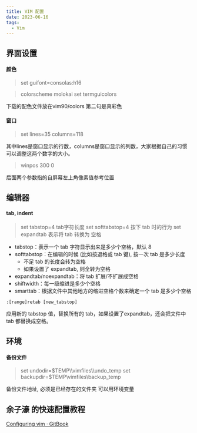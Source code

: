 ```yaml
---
title: VIM 配置
date: 2023-06-16
tags:
  - Vim
---
```



## 界面设置
#### 颜色
>set guifont=consolas:h16

>colorscheme molokai
>set termguicolors

下载的配色文件放在vim90/colors
第二句是真彩色



#### 窗口
>set lines=35 columns=118

其中lines是窗口显示的行数，columns是窗口显示的列数，大家根据自己的习惯可以调整这两个数字的大小。

>winpos 300 0

后面两个参数指的自屏幕左上角像素值参考位置

## 编辑器
#### tab, indent
> set tabstop=4 tab字符长度
> set softtabstop=4 按下 tab 时的行为
> set expandtab 表示将 tab 转换为 空格

- tabstop：表示一个 tab 字符显示出来是多少个空格，默认 8  
- softtabstop：在编辑的时候 (比如按退格或 tab 键), 按一次 tab 是多少长度
    - 不足 tab 的长度会转为空格
    - 如果设置了 expandtab, 则全转为空格
- expandtab/noexpandtab：将 tab 扩展/不扩展成空格  
- shiftwidth：每一级缩进是多少个空格  
- smarttab：根据文件中其他地方的缩进空格个数来确定一个 tab 是多少个空格

```
:[range]retab [new_tabstop]
```
应用新的 tabstop 值，替换所有的 tab，如果设置了expandtab，还会把文件中 tab 都替换成空格。

## 环境
#### 备份文件
>set undodir=$TEMP\\vimfiles\\undo_temp
>set backupdir=$TEMP\\vimfiles\\backup_temp

备份文件地址, 必须是已经存在的文件夹
可以用环境变量

## 余子濠 的快速配置教程
[Configuring vim · GitBook](https://nju-projectn.github.io/ics-pa-gitbook/ics2024/0.4.html)
